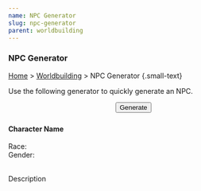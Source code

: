```yaml
---
name: NPC Generator
slug: npc-generator
parent: worldbuilding
---
```

### NPC Generator
[Home](dm-operations-center) > [Worldbuilding](worldbuilding-menu) > NPC Generator {.small-text}

Use the following generator to quickly generate an NPC.

<div style="margin-bottom: 1.5rem; text-align:center;">
    <button id="buttonGenerateNPC" onclick="generateNPC()"> 
        Generate 
    </button> 
</div>

<div class="result">
    <h4 id="npcFullName">Character Name</h4>
    <div class="small-text">
        Race: <strong id="npcRace"></strong><br/>
        Gender: <strong id="npcGender"></strong>
    </div>
    <br/>
    <p id="npcDescription">Description</p>
</div>

<script src="../assets/js/generator.js"></script>
<script src="../assets/js/dice.js"></script>
<script src="../assets/js/generateName-character.js"></script>
<script src="../assets/js/npc-generator.js"></script>
<script src="../assets/data/generators_data.js"></script>